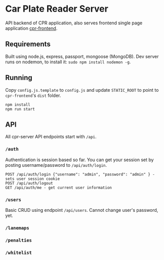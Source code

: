 # Car Plate Reader Server

API backend of CPR application, also serves frontend single page application
[cpr-frontend](https://github.com/vilnius/cpr-frontend).

## Requirements

Built using node.js, express, passport, mongoose (MongoDB).
Dev server runs on nodemon, to install it: `sudo npm install nodemon -g`.

## Running

Copy `config.js.template` to `config.js` and update `STATIC_ROOT` to
point to `cpr-frontend`'s `dist` folder.

```
npm install
npm run start
```

## API

All cpr-server API endpoints start with `/api`.

### `/auth`
Authentication is session based so far. You can get your session set by posting username/password to `/api/auth/login`.

```
POST /api/auth/login {"username": "admin", "password": "admin" } - sets user session cookie
POST /api/auth/logout
GET /api/auth/me - get current user information
```

### `/users`
Basic CRUD using endpoint `/api/users`. Cannot change user's password, yet.

### `/lanemaps`

### `/penalties`

### `/whitelist`
